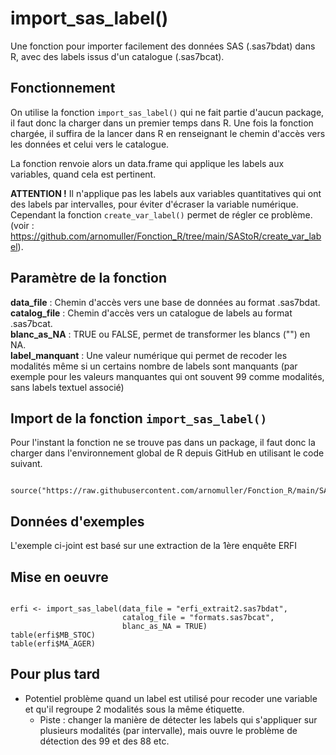 # import_sas_label()

Une fonction pour importer facilement des données SAS (.sas7bdat) dans R, avec des labels issus d'un catalogue (.sas7bcat).



## Fonctionnement

On utilise la fonction `import_sas_label()` qui ne fait partie d'aucun package, il faut donc la charger dans un premier temps dans R. 
Une fois la fonction chargée, il suffira de la lancer dans R en renseignant le chemin d'accès vers les données et celui vers le catalogue.

La fonction renvoie alors un data.frame qui applique les labels aux variables, quand cela est pertinent.

**ATTENTION !**
Il n'applique pas les labels aux variables quantitatives qui ont des labels par intervalles, pour éviter d'écraser la variable numérique.
Cependant la fonction `create_var_label()`  permet de régler ce problème. (voir : <https://github.com/arnomuller/Fonction_R/tree/main/SAStoR/create_var_label>).




## Paramètre de la fonction

**data_file**       : Chemin d'accès vers une base de données au format .sas7bdat.                          
**catalog_file**    : Chemin d'accès vers un catalogue de labels au format .sas7bcat.      
**blanc_as_NA**     : TRUE ou FALSE, permet de transformer les blancs ("") en NA.  
**label_manquant**  : Une valeur numérique qui permet de recoder les modalités même si un certains nombre de labels sont manquants (par exemple pour les valeurs manquantes qui ont souvent 99 comme modalités, sans labels textuel associé)  


## Import de la fonction `import_sas_label()`

Pour l'instant la fonction ne se trouve pas dans un package, il faut donc la charger dans l'environnement global de R depuis GitHub en utilisant le code suivant.  

```{r filename="Import de la fonction depuis Github"}

source("https://raw.githubusercontent.com/arnomuller/Fonction_R/main/SAStoR/import_sas_label/fonction_import_sas_label.R")

```


## Données d'exemples

L'exemple ci-joint est basé sur une extraction de la 1ère enquête ERFI


## Mise en oeuvre


```{r }

erfi <- import_sas_label(data_file = "erfi_extrait2.sas7bdat", 
                         catalog_file = "formats.sas7bcat",
						 blanc_as_NA = TRUE)
table(erfi$MB_STOC)
table(erfi$MA_AGER)

```




## Pour plus tard

- Potentiel problème quand un label est utilisé pour recoder une variable et qu'il regroupe 2 modalités sous la même étiquette.
	- Piste : changer la manière de détecter les labels qui s'appliquer sur plusieurs modalités (par intervalle), mais ouvre le problème de détection des 99 et des 88 etc.

